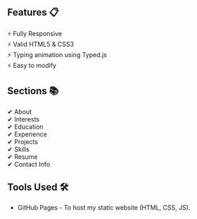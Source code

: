 ## Features 📋
&#9889; Fully Responsive  
&#9889; Valid HTML5 & CSS3  
&#9889; Typing animation using Typed.js  
&#9889; Easy to modify  

## Sections 📚
&#10004; About  
&#10004; Interests  
&#10004; Education  
&#10004; Experience  
&#10004; Projects  
&#10004; Skills  
&#10004; Resume  
&#10004; Contact Info  

## Tools Used 🛠
- GitHub Pages - To host my static website (HTML, CSS, JS).
